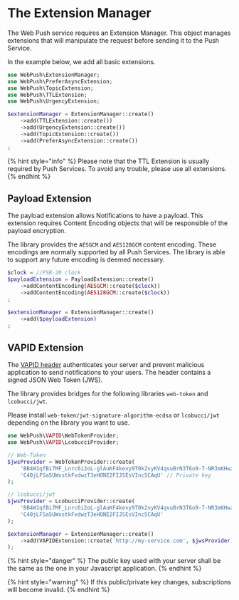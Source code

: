 # The Extension Manager

The Web Push service requires an Extension Manager. This object manages extensions that will manipulate the request before sending it to the Push Service.

In the example below, we add all basic extensions.

```php
use WebPush\ExtensionManager;
use WebPush\PreferAsyncExtension;
use WebPush\TopicExtension;
use WebPush\TTLExtension;
use WebPush\UrgencyExtension;

$extensionManager = ExtensionManager::create()
    ->add(TTLExtension::create())
    ->add(UrgencyExtension::create())
    ->add(TopicExtension::create())
    ->add(PreferAsyncExtension::create())
;
```

{% hint style="info" %}
Please note that the TTL Extension is usually required by Push Services. To avoid any trouble, please use all extensions.
{% endhint %}

## Payload Extension

The payload extension allows Notifications to have a payload. This extension requires Content Encoding objects that will be responsible of the payload encryption.

The library provides the `AESGCM` and `AES128GCM` content encoding. These encodings are normally supported by all Push Services. The library is able to support any future encoding is deemed necessary.

```php
$clock = //PSR-20 clock
$payloadExtension = PayloadExtension::create()
    ->addContentEncoding(AESGCM::create($clock))
    ->addContentEncoding(AES128GCM::create($clock))
;

$extensionManager = ExtensionManager::create()
    ->add($payloadExtension)
;
```

## VAPID Extension

The [VAPID header](../common-concepts/vapid.md) authenticates your server and prevent malicious application to send notifications to your users. The header contains a signed JSON Web Token (JWS).

The library provides bridges for the following libraries `web-token` and `lcobucci/jwt`.

Please install `web-token/jwt-signature-algorithm-ecdsa` or `lcobucci/jwt` depending on the library you want to use.

```php
use WebPush\VAPID\WebTokenProvider;
use WebPush\VAPID\LcobucciProvider;

// Web-Token
$jwsProvider = WebTokenProvider::create(
    'BB4W1qfBi7MF_Lnrc6i2oL-glAuKF4kevy9T0k2vyKV4qvuBrN3T6o9-7-NR3mKHwzDXzD3fe7XvIqIU1iADpGQ', // Public key
    'C40jLFSa5UWxstkFvdwzT3eHONE2FIJSEsVIncSCAqU' // Private key
);

// lcobucci/jwt
$jwsProvider = LcobucciProvider::create(
    'BB4W1qfBi7MF_Lnrc6i2oL-glAuKF4kevy9T0k2vyKV4qvuBrN3T6o9-7-NR3mKHwzDXzD3fe7XvIqIU1iADpGQ',
    'C40jLFSa5UWxstkFvdwzT3eHONE2FIJSEsVIncSCAqU'
);

$extensionManager = ExtensionManager::create()
    ->add(VAPIDExtension::create('http://my-service.com', $jwsProvider)
);
```

{% hint style="danger" %}
The public key used with your server shall be the same as the one in your Javascript application.
{% endhint %}

{% hint style="warning" %}
If this public/private key changes, subscriptions will become invalid.
{% endhint %}
